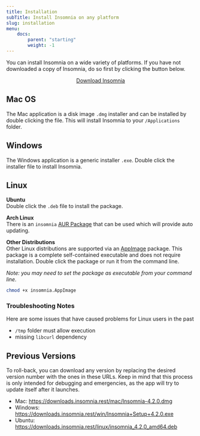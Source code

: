 ```yaml
---
title: Installation
subTitle: Install Insomnia on any platform
slug: installation
menu:
    docs:
        parent: "starting"
        weight: -1
---
```


You can install Insomnia on a wide variety of platforms. If you have not downloaded a copy of
Insomnia, do so first by clicking the button below.

<p style="text-align:center">
<a class="button __download-link" href="/download">Download Insomnia</a>
</p>


## Mac OS

The Mac application is a disk image `.dmg` installer and can be installed by
double clicking the file. This will install Insomnia to your `/Applications` folder.


## Windows

The Windows application is a generic installer `.exe`. Double click the installer file to install
Insomnia.


## Linux

**Ubuntu**<br>
Double click the `.deb` file to install the package.


**Arch Linux**<br>
There is an `insomnia` [AUR Package](https://aur.archlinux.org/packages/insomnia) that can be
used which will provide auto updating.


**Other Distributions**<br>
Other Linux distributions are supported via an [AppImage](http://appimage.org/) package. This 
package is a complete self-contained executable and does not require installation. Double click
the package or run it from the command line.

_Note: you may need to set the package as executable from your command line._

```bash
chmod +x insomnia.AppImage
```

### Troubleshooting Notes

Here are some issues that have caused problems for Linux users in the past

- `/tmp` folder must allow execution
- missing `libcurl` dependency

## Previous Versions

To roll-back, you can download any version by replacing the desired version number 
with the ones in these URLs. Keep in mind that this process is only intended for debugging
and emergencies, as the app will try to update itself after it launches. 

- Mac: https://downloads.insomnia.rest/mac/Insomnia-4.2.0.dmg
- Windows: https://downloads.insomnia.rest/win/Insomnia+Setup+4.2.0.exe
- Ubuntu: https://downloads.insomnia.rest/linux/insomnia_4.2.0_amd64.deb
